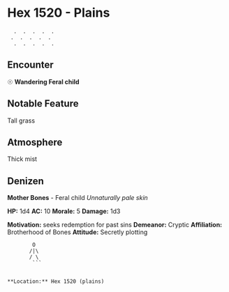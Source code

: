 # Hex 1520 - Plains
```
  .  .  .  .  .
 .  .  .  .  .
  .  .  .  .  .
```

## Encounter

☉ **Wandering Feral child**

## Notable Feature

Tall grass

## Atmosphere

Thick mist

## Denizen

**Mother Bones** - Feral child
*Unnaturally pale skin*

**HP:** 1d4 **AC:** 10 **Morale:** 5
**Damage:** 1d3

**Motivation:** seeks redemption for past sins
**Demeanor:** Cryptic
**Affiliation:** Brotherhood of Bones
**Attitude:** Secretly plotting

```
        O
       /|\
       / \
        ```


**Location:** Hex 1520 (plains)
